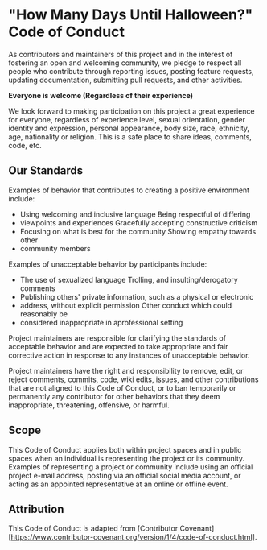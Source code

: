 
# "How Many Days Until Halloween?" Code of Conduct #

As contributors and maintainers of this project and in the interest of
fostering an open and welcoming community,  we pledge to respect all people who
contribute through reporting issues, posting feature requests, updating
documentation,  submitting pull requests, and other activities.

**Everyone is welcome (Regardless of their experience)**

We look forward to making participation on this project a great experience for
everyone, regardless of experience level, sexual orientation, gender identity
and expression, personal appearance, body size, race, ethnicity, age,
nationality  or religion. This is a safe place to share ideas, comments, code,
etc.

## Our Standards ##

Examples of behavior that contributes to creating a positive environment include:

* Using welcoming and inclusive language Being respectful of differing
* viewpoints and experiences Gracefully accepting constructive criticism
* Focusing on what is best for the community Showing empathy towards other
* community members

Examples of unacceptable behavior by participants include:

* The use of sexualized language Trolling, and insulting/derogatory comments
* Publishing others' private information, such as a physical or electronic
* address, without explicit permission Other conduct which could reasonably be
* considered inappropriate in aprofessional setting

Project maintainers are responsible for clarifying the standards of acceptable
behavior and are expected to take appropriate and fair corrective action in
response to any instances of unacceptable behavior.

Project maintainers have the right and responsibility to remove, edit, or reject
comments, commits, code, wiki edits,  issues, and other contributions that are
not aligned to this Code of Conduct, or to ban temporarily or permanently any
contributor for other behaviors that they deem inappropriate, threatening,
offensive, or harmful.

## Scope ##

This Code of Conduct applies both within project spaces and in public spaces
when an individual is representing the project  or its community. Examples of
representing a project or community include using an official project e-mail
address, posting  via an official social media account, or acting as an
appointed representative at an online or offline event.

## Attribution ##

This Code of Conduct is adapted from
[Contributor Covenant][https://www.contributor-covenant.org/version/1/4/code-of-conduct.html].
